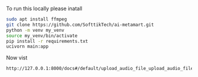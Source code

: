 To run this locally please inatall
```bash
sudo apt install ffmpeg
git clone https://github.com/SofttikTech/ai-metamart.git
python -m venv my_venv
source my_venv/bin/activate
pip install -r requirements.txt
ucivorn main:app
```

Now vist 
```
http://127.0.0.1:8000/docs#/default/upload_audio_file_upload_audio_file_post
```

